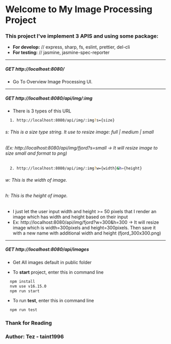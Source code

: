 # Welcome to My Image Processing Project
### This project I've implement 3 APIS and using some package:
  - **For develop:**
    // express, sharp, fs, eslint, prettier, del-cli
  - **For testing:**
    // jasmine, jasmine-spec-reporter
---
##### GET http://localhost:8080/
  - Go To Overview Image Processing UI.

---
##### GET http://localhost:8080/api/img/:img
  - There is 3 types of this URL

  ```bash
    1. http://localhost:8080/api/img/:img?s={size}
  ```
  ###### s: This is a size type string. It use to resize image: full | medium | small
  ###### (Ex: http://localhost:8080/api/img/fjord?s=small -> It will resize image to size small and format to png)

  ```bash
    2. http://localhost:8080/api/img/:img?w={width}&h={height}
  ```
  ###### w: This is the width of image.
  ###### h: This is the height of image.
  - I just let the user input width and height >= 50 pixels that I render an image which has width and height based on their input
  - Ex: http://localhost:8080/api/img/fjord?w=300&h=300 -> It will resize image which is width=300pixels and height=300pixels. Then save it with a new name with additional width and height (fjord_300x300.png)

---
##### GET http://localhost:8080/api/images
  - Get All images default in public folder

* To **start** project, enter this in command line
```bash
  npm install
  nvm use v16.15.0
  npm run start
```

* To run **test**, enter this in command line
```bash
  npm run test
```

### Thank for Reading

### Author: Tez - taint1996
